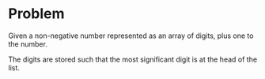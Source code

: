 Problem
===
Given a non-negative number represented as an array of digits, plus one to the number.

The digits are stored such that the most significant digit is at the head of the list.